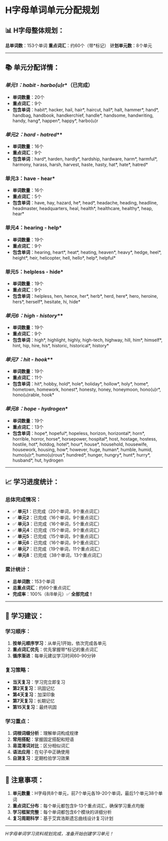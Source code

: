 # H字母单词单元分配规划

## 📊 H字母整体规划：

**总单词数**：153个单词
**重点词汇**：约60个（带*标记）
**计划单元数**：8个单元

---

## 📚 单元分配详情：

### **单元1：habit* - harbo(u)r**（已完成）
- **单词数量**：20个
- **重点词汇**：9个
- **包含单词**：habit*, hacker, hail, hair*, haircut, hall*, halt, hammer*, hand*, handbag, handbook, handkerchief, handle*, handsome, handwriting, handy, hang*, happen*, happy*, harbo(u)r

### **单元2：hard* - hatred***
- **单词数量**：16个
- **重点词汇**：9个
- **包含单词**：hard*, harden, hardly*, hardship, hardware, harm*, harmful*, harmony, harass, harsh, harvest, haste, hasty, hat*, hate*, hatred*

### **单元3：have - hear***
- **单词数量**：16个
- **重点词汇**：5个
- **包含单词**：have, hay, hazard, he*, head*, headache, heading, headline, headmaster, headquarters, heal, health*, healthcare, healthy*, heap, hear*

### **单元4：hearing - help***
- **单词数量**：19个
- **重点词汇**：9个
- **包含单词**：hearing, heart*, heat*, heating, heaven*, heavy*, hedge, heel*, height*, heir, helicopter, hell, hello*, help*, helpful*

### **单元5：helpless - hide***
- **单词数量**：19个
- **重点词汇**：9个
- **包含单词**：helpless, hen, hence, her*, herb*, herd, here*, hero, heroine, hers*, herself*, hesitate, hi, hide*

### **单元6：high* - history***
- **单词数量**：19个
- **重点词汇**：9个
- **包含单词**：high*, highlight, highly, high-tech, highway, hill, him*, himself*, hint, hip, hire, his*, historic, historical*, history*

### **单元7：hit* - hook***
- **单词数量**：19个
- **重点词汇**：11个
- **包含单词**：hit*, hobby, hold*, hole*, holiday*, hollow*, holy*, home*, hometown, homework, honest*, honesty, honey, honeymoon, hono(u)r*, hono(u)rable, hook*

### **单元8：hope* - hydrogen**
- **单词数量**：19个
- **重点词汇**：13个
- **包含单词**：hope*, hopeful*, hopeless, horizon, horizontal*, horn*, horrible, horror, horse*, horsepower, hospital*, host, hostage, hostess, hostile, hot*, hotdog, hotel*, hour*, house*, household, housewife, housework, housing, how*, however, huge, human*, humble, humid, humo(u)r*, humo(u)rous*, hundred*, hunger, hungry*, hunt*, hurry*, husband*, hut, hydrogen

---

## 📈 学习进度统计：

### 总体完成情况：
- ✅ **单元1**：已完成（20个单词，9个重点词汇）
- ✅ **单元2**：已完成（16个单词，9个重点词汇）
- ✅ **单元3**：已完成（16个单词，5个重点词汇）
- ✅ **单元4**：已完成（15个单词，9个重点词汇）
- ✅ **单元5**：已完成（15个单词，9个重点词汇）
- ✅ **单元6**：已完成（16个单词，9个重点词汇）
- ✅ **单元7**：已完成（19个单词，11个重点词汇）
- ✅ **单元8**：已完成（38个单词，13个重点词汇）

### 累计统计：
- **总单词数**：153个单词
- **总重点词汇**：约60个重点词汇
- **完成率**：100%（8/8单元）✅ **全部完成！**

---

## 🎯 学习建议：

### 学习顺序：
1. **按单元顺序学习**：从单元1开始，依次完成各单元
2. **重点词汇优先**：优先掌握带*标记的重点词汇
3. **循序渐进**：每单元建议学习时间60-90分钟

### 复习策略：
- **当天复习**：学习完立即复习
- **第2天复习**：巩固记忆
- **第4天复习**：加深印象
- **第7天复习**：长期记忆
- **第15天复习**：最终巩固

### 学习重点：
1. **词根词缀分析**：理解单词构成规律
2. **常用搭配**：掌握固定搭配和短语
3. **易混淆词对比**：区分相似词汇
4. **语法应用**：在句子中正确使用
5. **自测复习**：定期检验学习效果

---

## 📝 注意事项：

1. **单元数量**：H字母共8个单元，前7个单元各19-20个单词，最后1个单元38个单词
2. **重点词汇分布**：每个单元都包含9-13个重点词汇，确保学习重点均衡
3. **学习框架完整**：每个单词都包含6个模块的详细分析
4. **复习周期科学**：基于艾宾浩斯遗忘曲线设计复习计划

---

*H字母单词学习资料规划完成，准备开始创建学习单元！*

